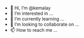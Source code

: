 - 👋 Hi, I’m @kemalay
- 👀 I’m interested in ...
- 🌱 I’m currently learning ...
- 💞️ I’m looking to collaborate on ...
- 📫 How to reach me ...

<!---
kemalay/kemalay is a ✨ special ✨ repository because its `README.md` (this file) appears on your GitHub profile.
You can click the Preview link to take a look at your changes.
--->
